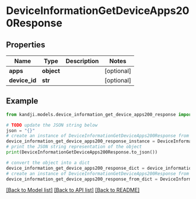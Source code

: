 # DeviceInformationGetDeviceApps200Response


## Properties

Name | Type | Description | Notes
------------ | ------------- | ------------- | -------------
**apps** | **object** |  | [optional] 
**device_id** | **str** |  | [optional] 

## Example

```python
from kandji.models.device_information_get_device_apps200_response import DeviceInformationGetDeviceApps200Response

# TODO update the JSON string below
json = "{}"
# create an instance of DeviceInformationGetDeviceApps200Response from a JSON string
device_information_get_device_apps200_response_instance = DeviceInformationGetDeviceApps200Response.from_json(json)
# print the JSON string representation of the object
print(DeviceInformationGetDeviceApps200Response.to_json())

# convert the object into a dict
device_information_get_device_apps200_response_dict = device_information_get_device_apps200_response_instance.to_dict()
# create an instance of DeviceInformationGetDeviceApps200Response from a dict
device_information_get_device_apps200_response_from_dict = DeviceInformationGetDeviceApps200Response.from_dict(device_information_get_device_apps200_response_dict)
```
[[Back to Model list]](../README.md#documentation-for-models) [[Back to API list]](../README.md#documentation-for-api-endpoints) [[Back to README]](../README.md)


